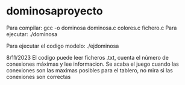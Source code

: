 # dominosaproyecto

Para compilar: gcc -o dominosa dominosa.c colores.c fichero.c
Para ejecutar: ./dominosa

Para ejecutar el codigo modelo: ./ejdominosa

8/11/2023
El codigo puede leer ficheros .txt, cuenta el número de conexiones máximas y lee informacion. Se acaba el juego cuando las conexiones son las maximas posibles para el tablero, no mira si las conexiones son correctas
